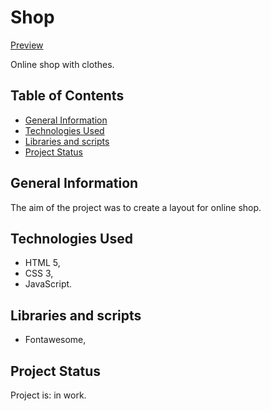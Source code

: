 # Shop


[Preview]()


Online shop with clothes.


## Table of Contents


* [General Information](#general-information)
* [Technologies Used](#technologies-used)
* [Libraries and scripts](#libraries-and-scripts)
* [Project Status](#project-status)


## General Information


The aim of the project was to create a layout for online shop. 

## Technologies Used
- HTML 5,
- CSS 3,
- JavaScript.

## Libraries and scripts
- Fontawesome,

## Project Status
Project is: in work.


